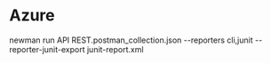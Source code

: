 Azure
=====

newman run API REST.postman_collection.json --reporters cli,junit --reporter-junit-export junit-report.xml